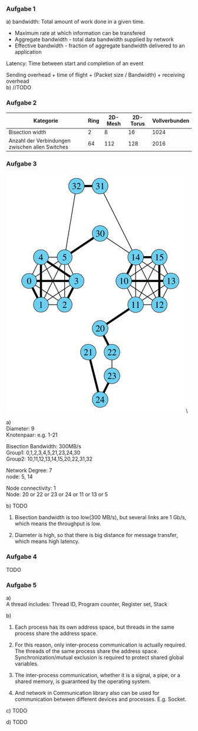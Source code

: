 ### Aufgabe 1
a)
bandwidth: Total amount of work done in a given time. 
* Maximum rate at which information can be transfered
* Aggregate bandwidth - total data bandwidth supplied by network
* Effective bandwidth - fraction of aggregate bandwidth delivered to an application

Latency: Time between start and completion of an event

Sending overhead + time of flight + (Packet size / Bandwidth) + receiving overhead \
b)
//TODO

### Aufgabe 2

| Kategorie | Ring | 2D-Mesh | 2D-Torus | Vollverbunden |
| --- | --- | --- | --- | --- |
| Bisection width | 2 | 8 |  16| 1024 |
| Anzahl der Verbindungen zwischen allen Switches |64 | 112 | 128 | 2016 |

### Aufgabe 3
![](1.png) \

a) \
Diameter: 9 \
Knotenpaar: e.g. 1-21

Bisection Bandwidth: 300MB/s \
Group1: 0,1,2,3,4,5,21,23,24,30 \
Group2: 10,11,12,13,14,15,20,22,31,32 

Network Degree: 7 \
node: 5, 14

Node connectivity: 1 \
Node: 20 or 22 or 23 or 24 or 11 or 13 or 5

b) TODO 
1. Bisection bandwidth is too low(300 MB/s), but several links are 1 Gb/s, which means the throughput is low. 


2. Diameter is high, so that there is big distance for message transfer, which means high latency.

### Aufgabe 4
TODO

### Aufgabe 5
a) \
A thread includes: Thread ID, Program counter, Register set, Stack

b) 
1. Each process has its own address space, but threads in the same process share the address space.

2. For this reason, only inter-process communication is actually required. The threads of the same process share the address space. Synchronization/mutual exclusion is required to protect shared global variables.

3. The inter-process communication, whether it is a signal, a pipe, or a shared memory, is guaranteed by the operating system.

4. And network in Communication library also can be used for communication between different devices and processes.  E.g. Socket.

c) TODO

d) TODO